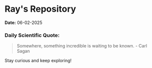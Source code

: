 # Ray's Repository

**Date:** 06-02-2025

### Daily Scientific Quote:
> Somewhere, something incredible is waiting to be known.        - Carl Sagan

Stay curious and keep exploring!
